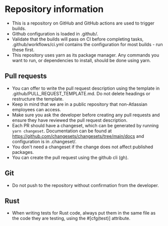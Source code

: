 # Repository information

- This is a repository on GitHub and GitHub actions are used to trigger builds.
- Github configuration is loaded in .github/.
- Validate that the builds will pass on CI before completing tasks, .github/workflows/ci.yml contains the configuration for most builds - run these first.
- This repository uses yarn as its package manager. Any commands you want to run, or dependencies to install, should be done using yarn.

## Pull requests

- You can offer to write the pull request description using the template in .github/PULL_REQUEST_TEMPLATE.md. Do not delete headings or restructure the template.
- Keep in mind that we are in a public repository that non-Atlassian employees can access.
- Make sure you ask the developer before creating any pull requests and ensure they have reviewed the pull request description.
- Each PR should have a changeset, which can be generated by running `yarn changeset`. Documentation can be found at https://github.com/changesets/changesets/tree/main/docs and configuration is in .changeset/.
- You don't need a changeset if the change does not affect published packages.
- You can create the pull request using the github cli (gh).

## Git

- Do not push to the repository without confirmation from the developer.

## Rust

- When writing tests for Rust code, always put them in the same file as the code they are testing, using the #[cfg(test)] attribute.
